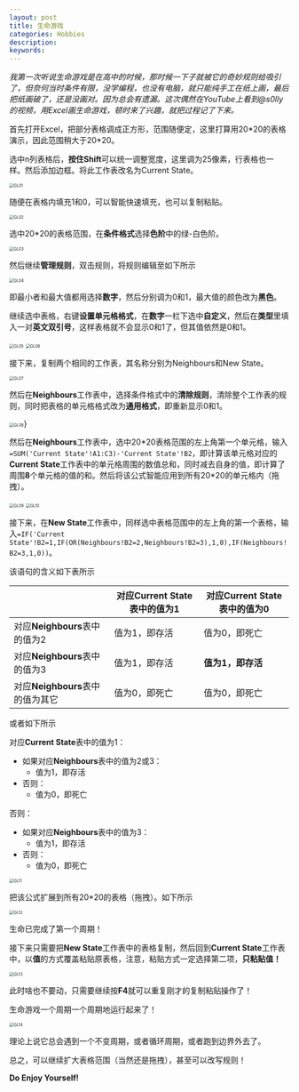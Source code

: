 ```yaml
---
layout: post
title: 生命游戏
categories: Hobbies
description: 
keywords: 
---
```


*我第一次听说生命游戏是在高中的时候，那时候一下子就被它的奇妙规则给吸引了，但奈何当时条件有限，没学编程，也没有电脑，就只能纯手工在纸上画，最后把纸画破了，还是没画对。因为总会有遗漏。这次偶然在YouTube上看到@s0lly的视频，用Excel画生命游戏，顿时来了兴趣，就把过程记了下来。*

<!--more-->

首先打开Excel，把部分表格调成正方形，范围随便定，这里打算用20\*20的表格演示，因此范围稍大于20\*20。

选中n列表格后，**按住Shift**可以统一调整宽度，这里调为25像素，行表格也一样。然后添加边框。将此工作表改名为Current State。

<img src="/images/posts/GOF/GL01.png" alt="GL01" style="zoom:50%;" />

随便在表格内填充1和0，可以智能快速填充，也可以复制粘贴。

<img src="/images/posts/GOF/GL02.png" alt="GL02" style="zoom:50%;" />

选中20\*20的表格范围，在**条件格式**选择**色阶**中的绿-白色阶。

<img src="/images/posts/GOF/GL03.png" alt="GL03" style="zoom:50%;" />

然后继续**管理规则**，双击规则，将规则编辑至如下所示

<img src="/images/posts/GOF/GL04.png" alt="GL04" style="zoom:50%;" />

即最小者和最大值都用选择**数字**，然后分别调为0和1，最大值的颜色改为**黑色**。

继续选中表格，右键**设置单元格格式**，在**数字**一栏下选中**自定义**，然后在**类型**里填入一对**英文双引号**，这样表格就不会显示0和1了，但其值依然是0和1。

<img src="/images/posts/GOF/GL05.png" alt="GL05" style="zoom:50%;" />

<img src="/images/posts/GOF/GL06.png" alt="GL06" style="zoom:50%;" />

接下来，复制两个相同的工作表，其名称分别为Neighbours和New State。

<img src="/images/posts/GOF/GL07.png" alt="GL07" style="zoom:50%;" />

然后在**Neighbours**工作表中，选择条件格式中的**清除规则**，清除整个工作表的规则，同时把表格的单元格格式改为**通用格式**，即重新显示0和1。

<img src="/images/posts/GOF/GL08.png" alt="GL08" style="zoom:50%;" />}

然后在**Neighbours**工作表中，选中20\*20表格范围的左上角第一个单元格，输入`=SUM('Current State'!A1:C3)-'Current State'!B2`，即计算该单元格对应的**Current State**工作表中的单元格周围的数值总和，同时减去自身的值，即计算了周围**8**个单元格的值的和。然后将该公式智能应用到所有20\*20的单元格内（拖拽）。

<img src="/images/posts/GOF/GL09.png" alt="GL09" style="zoom:50%;" />

<img src="/images/posts/GOF/GL10.png" alt="GL10" style="zoom:50%;" />

接下来，在**New State**工作表中，同样选中表格范围中的左上角的第一个表格，输入`=IF('Current State'!B2=1,IF(OR(Neighbours!B2=2,Neighbours!B2=3),1,0),IF(Neighbours!B2=3,1,0))`。

该语句的含义如下表所示

|                                  | 对应**Current State**表中的值为1 | 对应**Current State**表中的值为0 |
| -------------------------------- | -------------------------------- | -------------------------------- |
| 对应**Neighbours**表中的值为2    | 值为1，即存活                    | 值为0，即死亡                    |
| 对应**Neighbours**表中的值为3    | 值为1，即存活                    | **值为1，即存活**                |
| 对应**Neighbours**表中的值为其它 | 值为0，即死亡                    | 值为0，即死亡                    |

或者如下所示

对应**Current State**表中的值为1：

*   如果对应**Neighbours**表中的值为2或3：
    *   值为1，即存活
*   否则：
    *   值为0，即死亡

否则：

*   如果对应**Neighbours**表中的值为3：
    *   值为1，即存活
*   否则：
    *   值为0，即死亡

<img src="/images/posts/GOF/GL11.png" alt="GL11" style="zoom:50%;" />

把该公式扩展到所有20\*20的表格（拖拽）。如下所示

<img src="/images/posts/GOF/GL12.png" alt="GL12" style="zoom:50%;" />

生命已完成了第一个周期！

接下来只需要把**New State**工作表中的表格复制，然后回到**Current State**工作表中，以**值**的方式覆盖粘贴原表格，注意，粘贴方式一定选择第二项，**只粘贴值！**

<img src="/images/posts/GOF/GL13.png" alt="GL13" style="zoom:50%;" />

此时啥也不要动，只需要继续按**F4**就可以重复刚才的复制粘贴操作了！

生命游戏一个周期一个周期地运行起来了！

<img src="/images/posts/GOF/GL14.png" alt="GL14" style="zoom:50%;" />

理论上说它总会遇到一个不变周期，或者循环周期，或者跑到边界外去了。

总之，可以继续扩大表格范围（当然还是拖拽），甚至可以改写规则！

**Do Enjoy Yourself!**